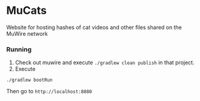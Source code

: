# MuCats

Website for hosting hashes of cat videos and other files shared on the MuWire network

### Running

1. Check out muwire and execute `./gradlew clean publish` in that project.
2. Execute
```
./gradlew bootRun
```
Then go to `http://localhost:8080`
